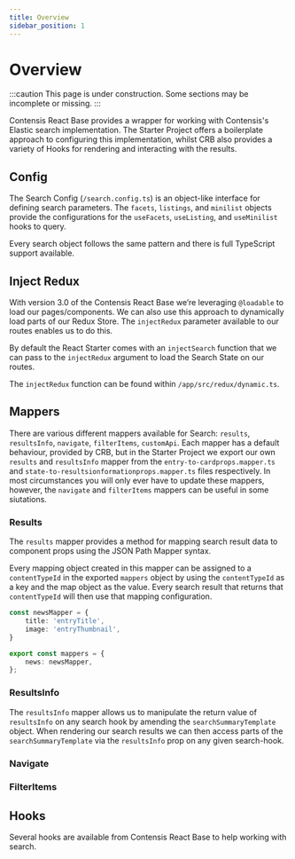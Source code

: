 ```yaml
---
title: Overview
sidebar_position: 1
---
```


# Overview

:::caution
This page is under construction. Some sections may be incomplete or missing.
:::

Contensis React Base provides a wrapper for working with Contensis's Elastic search implementation. The Starter Project offers a boilerplate approach to configuring this implementation, whilst CRB also provides a variety of Hooks for rendering and interacting with the results.

## Config

The Search Config (`/search.config.ts`) is an object-like interface for defining search parameters. The `facets`, `listings`, and `minilist` objects provide the configurations for the `useFacets`, `useListing`, and `useMinilist` hooks to query.

Every search object follows the same pattern and there is full TypeScript support available.

## Inject Redux

With version 3.0 of the Contensis React Base we’re leveraging `@loadable` to load our pages/components. We can also use this approach to dynamically load parts of our Redux Store. The `injectRedux` parameter available to our routes enables us to do this.

By default the React Starter comes with an `injectSearch` function that we can pass to the `injectRedux` argument to load the Search State on our routes. 

The `injectRedux` function can be found within `/app/src/redux/dynamic.ts`.


## Mappers

There are various different mappers available for Search: `results`, `resultsInfo`, `navigate`, `filterItems`, `customApi`. Each mapper has a default behaviour, provided by CRB, but in the Starter Project we export our own `results` and `resultsInfo` mapper from the `entry-to-cardprops.mapper.ts` and `state-to-resultsionformationprops.mapper.ts` files respectively. In most circumstances you will only ever have to update these mappers, however, the `navigate` and `filterItems` mappers can be useful in some siutations.

### Results

The `results` mapper provides a method for mapping search result data to component props using the JSON Path Mapper syntax.

Every mapping object created in this mapper can be assigned to a `contentTypeId` in the exported `mappers` object by using the `contentTypeId` as a key and the map object as the value. Every search result that returns that `contentTypeId` will then use that mapping configuration.

```ts title="An example mapper applied to a Content Type ID of 'news'"
const newsMapper = {
    title: 'entryTitle',
    image: 'entryThumbnail',
}

export const mappers = {
    news: newsMapper,
};
```

### ResultsInfo

The `resultsInfo` mapper allows us to manipulate the return value of `resultsInfo` on any search hook by amending the `searchSummaryTemplate` object. When rendering our search results we can then access parts of the `searchSummaryTemplate` via the `resultsInfo` prop on any given search-hook. 

### Navigate

### FilterItems

## Hooks

Several hooks are available from Contensis React Base to help working with search.
